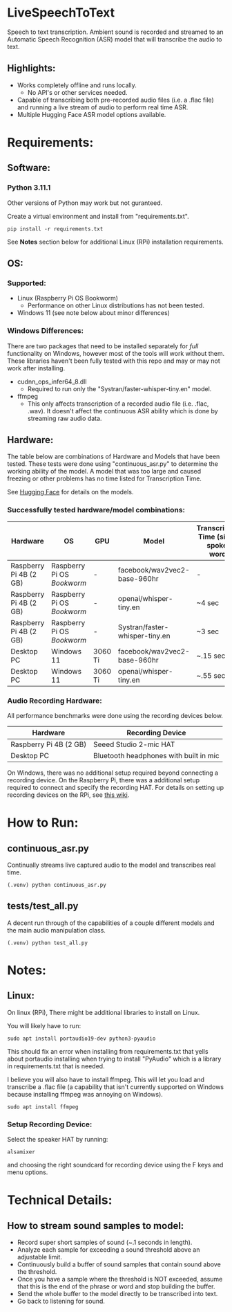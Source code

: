 # LiveSpeechToText
Speech to text transcription. Ambient sound is recorded and streamed to an Automatic Speech Recognition (ASR) model that will transcribe the audio to text. 

## Highlights:
* Works completely offline and runs locally.
   * No API's or other services needed.
* Capable of transcribing both pre-recorded audio files (i.e. a .flac file) and running a live stream of audio to perform real time ASR.
* Multiple Hugging Face ASR model options available.

# Requirements:

## Software:

### Python 3.11.1
Other versions of Python may work but not guranteed.

Create a virtual environment and install from "requirements.txt".
```
pip install -r requirements.txt
```

See **Notes** section below for additional Linux (RPi) installation requirements. 

## OS:

### Supported:
* Linux (Raspberry Pi OS Bookworm)
   * Performance on other Linux distributions has not been tested.
* Windows 11 (see note below about minor differences)
 
### Windows Differences:
There are two packages that need to be installed separately for *full* functionality on Windows, however most of the tools will work without them. These libraries haven't been fully tested with this repo and may or may not work after installing.
* cudnn_ops_infer64_8.dll
  * Required to run only the "Systran/faster-whisper-tiny.en" model.
* ffmpeg
  * This only affects transcription of a recorded audio file (i.e. .flac, .wav). It doesn't affect the continuous ASR ability which is done by streaming raw audio data. 

## Hardware:
The table below are combinations of Hardware and Models that have been tested. These tests were done using "continuous_asr.py" to determine the working ability of the model. A model that was too large and caused freezing or other problems has no time listed for Transcription Time.

See [Hugging Face](https://huggingface.co/models?pipeline_tag=automatic-speech-recognition&sort=downloads) for details on the models.

### Successfully tested hardware/model combinations:
| Hardware | OS | GPU | Model | Transcription Time (single spoken word) |
|-|-|-|-|-|
| Raspberry Pi 4B (2 GB) | Raspberry Pi OS *Bookworm* | - | facebook/wav2vec2-base-960hr | - |
| Raspberry Pi 4B (2 GB) | Raspberry Pi OS *Bookworm* | - | openai/whisper-tiny.en | ~4 sec |
| Raspberry Pi 4B (2 GB) | Raspberry Pi OS *Bookworm* | - | Systran/faster-whisper-tiny.en | ~3 sec |
| Desktop PC | Windows 11 | 3060 Ti | facebook/wav2vec2-base-960hr | ~.15 sec |
| Desktop PC | Windows 11 | 3060 Ti | openai/whisper-tiny.en | ~.55 sec |

### Audio Recording Hardware:
All performance benchmarks were done using the recording devices below.

| Hardware | Recording Device |
|-|-|
| Raspberry Pi 4B (2 GB) | Seeed Studio 2-mic HAT |
| Desktop PC | Bluetooth headphones with built in mic |

On Windows, there was no additional setup required beyond connecting a recording device. On the Raspberry Pi, there was a additional setup required to connect and specify the recording HAT. For details on setting up recording devices on the RPi, see [this wiki](https://github.com/EricApgar/HowToRaspberryPi/wiki).

# How to Run:
## continuous_asr.py
Continually streams live captured audio to the model and transcribes real time.

```
(.venv) python continuous_asr.py
```

## tests/test_all.py
A decent run through of the capabilities of a couple different models and the main audio manipulation class.
```
(.venv) python test_all.py
```

# Notes:

## Linux:
On linux (RPi), There might be additional libraries to install on Linux.

You will likely have to run:
```
sudo apt install portaudio19-dev python3-pyaudio
```

This should fix an error when installing from requirements.txt that yells about portaudio installing when trying to install "PyAudio" which is a library in requirements.txt that is needed.

I believe you will also have to install ffmpeg. This will let you load and transcribe a .flac file (a capability that isn't currently supported on Windows because installing ffmpeg was annoying on Windows).
```
sudo apt install ffmpeg
```

### Setup Recording Device:
Select the speaker HAT by running:
```
alsamixer
```
and choosing the right soundcard for recording device using the F keys and menu options.

# Technical Details:

## How to stream sound samples to model:

* Record super short samples of sound (~.1 seconds in length).
* Analyze each sample for exceeding a sound threshold above an adjustable limit.
* Continuously build a buffer of sound samples that contain sound above the threshold.
* Once you have a sample where the threshold is NOT exceeded, assume that this is the end of the phrase or word and stop building the buffer.
* Send the whole buffer to the model directly to be transcribed into text.
* Go back to listening for sound.

